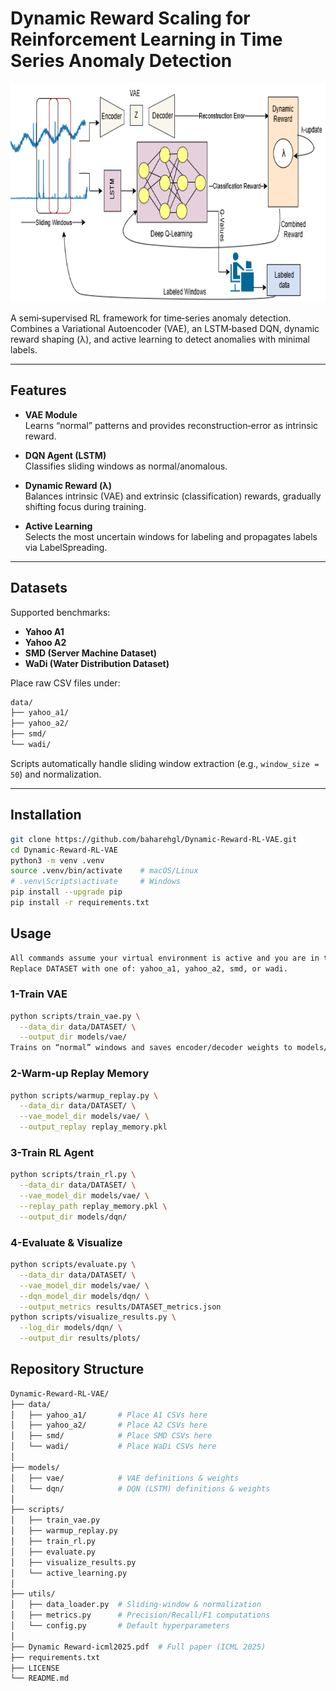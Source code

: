 # Dynamic Reward Scaling for Reinforcement Learning in Time Series Anomaly Detection

<div align="center">
  <img
    src="Figure/proposed_method_dynamic_reward.png"
    width="800"
    height="350"
    alt="Proposed Figure">
</div>

A semi‐supervised RL framework for time‐series anomaly detection.  
Combines a Variational Autoencoder (VAE), an LSTM‐based DQN, dynamic reward shaping (λ), and active learning to detect anomalies with minimal labels.

---

## Features

- **VAE Module**  
  Learns “normal” patterns and provides reconstruction‐error as intrinsic reward.

- **DQN Agent (LSTM)**  
  Classifies sliding windows as normal/anomalous.

- **Dynamic Reward (λ)**  
  Balances intrinsic (VAE) and extrinsic (classification) rewards, gradually shifting focus during training.

- **Active Learning**  
  Selects the most uncertain windows for labeling and propagates labels via LabelSpreading.

---

## Datasets

Supported benchmarks:
- **Yahoo A1**
- **Yahoo A2**
- **SMD (Server Machine Dataset)**
- **WaDi (Water Distribution Dataset)**

Place raw CSV files under:
```bash
data/
├── yahoo_a1/
├── yahoo_a2/
├── smd/
└── wadi/
```
Scripts automatically handle sliding window extraction (e.g., `window_size = 50`) and normalization.

---

## Installation

```bash
git clone https://github.com/baharehgl/Dynamic-Reward-RL-VAE.git
cd Dynamic-Reward-RL-VAE
python3 -m venv .venv
source .venv/bin/activate    # macOS/Linux
# .venv\Scripts\activate     # Windows
pip install --upgrade pip
pip install -r requirements.txt
```

## Usage
```bash
All commands assume your virtual environment is active and you are in the repository root.
Replace DATASET with one of: yahoo_a1, yahoo_a2, smd, or wadi.
```

### 1-Train VAE
```bash
python scripts/train_vae.py \
  --data_dir data/DATASET/ \
  --output_dir models/vae/
Trains on “normal” windows and saves encoder/decoder weights to models/vae/.
```
### 2-Warm‐up Replay Memory
```bash
python scripts/warmup_replay.py \
  --data_dir data/DATASET/ \
  --vae_model_dir models/vae/ \
  --output_replay replay_memory.pkl
```
### 3-Train RL Agent
```bash
python scripts/train_rl.py \
  --data_dir data/DATASET/ \
  --vae_model_dir models/vae/ \
  --replay_path replay_memory.pkl \
  --output_dir models/dqn/
```
### 4-Evaluate & Visualize
```bash
python scripts/evaluate.py \
  --data_dir data/DATASET/ \
  --vae_model_dir models/vae/ \
  --dqn_model_dir models/dqn/ \
  --output_metrics results/DATASET_metrics.json
python scripts/visualize_results.py \
  --log_dir models/dqn/ \
  --output_dir results/plots/
```
## Repository Structure
```bash
Dynamic-Reward-RL-VAE/
├── data/
│   ├── yahoo_a1/       # Place A1 CSVs here
│   ├── yahoo_a2/       # Place A2 CSVs here
│   ├── smd/            # Place SMD CSVs here
│   └── wadi/           # Place WaDi CSVs here
│
├── models/
│   ├── vae/            # VAE definitions & weights
│   └── dqn/            # DQN (LSTM) definitions & weights
│
├── scripts/
│   ├── train_vae.py
│   ├── warmup_replay.py
│   ├── train_rl.py
│   ├── evaluate.py
│   ├── visualize_results.py
│   └── active_learning.py
│
├── utils/
│   ├── data_loader.py  # Sliding-window & normalization
│   ├── metrics.py      # Precision/Recall/F1 computations
│   └── config.py       # Default hyperparameters
│
├── Dynamic Reward-icml2025.pdf  # Full paper (ICML 2025)
├── requirements.txt
├── LICENSE
└── README.md
```
<!--
## Paper
```
Dynamic Reward Scaling for Reinforcement Learning in Time Series Anomaly Detection
ICML 2025.
Download the full PDF here.
```

## Citation
```
@inproceedings{golchin2025dynamic,
  title        = {Dynamic Reward Scaling for Reinforcement Learning in Time Series Anomaly Detection},
  author       = {Golchin, Bahareh and Rekabdar, Banafsheh and Liu, Kunpeng},
  booktitle    = {ICML},
  year         = {2025},
  note         = {Code: \url{https://github.com/baharehgl/Dynamic-Reward-RL-VAE}}
}
```
-->
